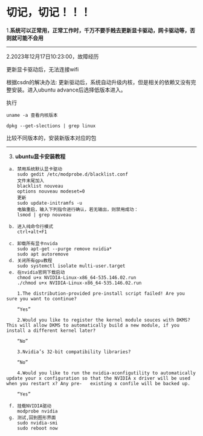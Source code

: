 # **切记，切记！！！**

1.**系统可以正常用，正常工作时，千万不要手贱去更新显卡驱动，网卡驱动等，否则就可能不会用**


---------------------------------------------------------
2.2023年12月17日10:23:00，故障经历

  更新显卡驱动后，无法连接wifi

  根据csdn的解决办法: 更新驱动后，系统自动升级内核，但是相关的依赖又没有完整安装。进入ubuntu advance后选择低版本进入。

执行

```shell
uname -a 查看内核版本

dpkg --get-slections | grep linux
```

比较不同版本的，安装新版本对应的包

---------------------------------------------------------
3. **ubuntu显卡安装教程**
```
 a. 禁用系统默认显卡驱动
    sudo gedit /etc/modprobe.d/blacklist.conf
    文件末尾加入
    blacklist nouveau
    options nouveau modeset=0
    更新
    sudo update-initramfs -u
    电脑重启，输入下列指令进行确认，若无输出，则禁用成功：
    lsmod | grep nouveau

 b. 进入纯命令行模式
    ctrl+alt+F1

 c. 卸载所有显卡nvida
    sudo apt-get --purge remove nvidia*
    sudo apt autoremove
 d. 关闭所有gpu教程
    sudo systemctl isolate multi-user.target
 e. 在nvidia官网下载启动
    chmod u+x NVIDIA-Linux-x86_64-535.146.02.run
    ./chmod u+x NVIDIA-Linux-x86_64-535.146.02.run
  
    1.The distribution-provided pre-install script failed! Are you sure you want to continue? 

    “Yes”

    2.Would you like to register the kernel module souces with DKMS? This will allow DKMS to automatically build a new module, if you install a different kernel later?

    “No”

    3.Nvidia’s 32-bit compatibility libraries?

    “No”

    4.Would you like to run the nvidia-xconfigutility to automatically update your x configuration so that the NVIDIA x driver will be used when you restart x? Any pre-   existing x confile will be backed up. 

    “Yes”
 
 f. 挂载NVIDIA驱动
    modprobe nvidia
 g. 测试,回到图形界面
    sudo nvidia-smi
    sudo reboot now 
```
